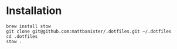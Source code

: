 # Installation

```
brew install stow
git clone git@github.com:mattbanister/.dotfiles.git ~/.dotfiles
cd .dotfiles
stow .
```
